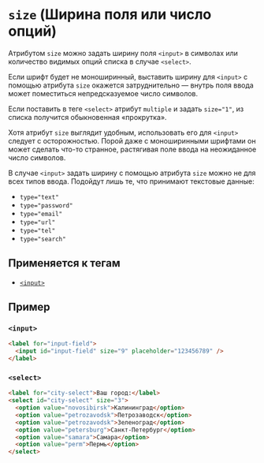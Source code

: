 # `size` (Ширина поля или число опций)

Атрибутом `size` можно задать ширину поля `<input>` в символах или количество видимых опций списка в случае `<select>`.

Если шрифт будет не моноширинный, выставить ширину для `<input>` с помощью атрибута `size` окажется затруднительно — внутрь поля ввода может поместиться непредсказуемое число символов.

Если поставить в теге `<select>` атрибут `multiple` и задать `size="1"`, из списка получится обыкновенная «прокрутка».

Хотя атрибут `size` выглядит удобным, использовать его для `<input>` следует с осторожностью. Порой даже с моноширинными шрифтами он может сделать что-то странное, растягивая поле ввода на неожиданное число символов.

В случае `<input>` задать ширину с помощью атрибута `size` можно не для всех типов ввода. Подойдут лишь те, что принимают текстовые данные:

- `type="text"`
- `type="password"`
- `type="email"`
- `type="url"`
- `type="tel"`
- `type="search"`

## Применяется к тегам

- [`<input>`](<../TAGS FORM/input (ПОЛЕ ВВОДА).md>)

## Пример

### `<input>`

```html
<label for="input-field">
  <input id="input-field" size="9" placeholder="123456789" />
</label>
```

### `<select>`

```html
<label for="city-select">Ваш город:</label>
<select id="city-select" size="3">
  <option value="novosibirsk">Калининград</option>
  <option value="petrozavodsk">Петрозаводск</option>
  <option value="petrozavodsk">Зеленоград</option>
  <option value="petersburg">Санкт-Петербург</option>
  <option value="samara">Самара</option>
  <option value="perm">Пермь</option>
</select>
```
